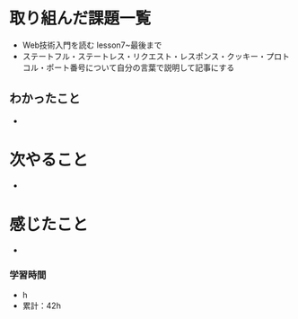 # 取り組んだ課題一覧
- Web技術入門を読む lesson7~最後まで
- ステートフル・ステートレス・リクエスト・レスポンス・クッキー・プロトコル・ポート番号について自分の言葉で説明して記事にする

## わかったこと
- 

# 次やること
- 

# 感じたこと
-  
### 学習時間
- h
- 累計：42h
